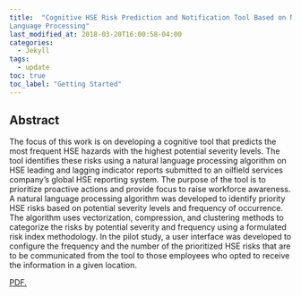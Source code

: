 ```yaml
---
title:  "Cognitive HSE Risk Prediction and Notification Tool Based on Natural
Language Processing"
last_modified_at: 2018-03-20T16:00:58-04:00
categories: 
  - Jekyll
tags:
  - update
toc: true
toc_label: "Getting Started"
---
```


## Abstract
The focus of this work is on developing a cognitive tool that predicts the most frequent HSE hazards with
the highest potential severity levels. The tool identifies these risks using a natural language processing
algorithm on HSE leading and lagging indicator reports submitted to an oilfield services company’s global
HSE reporting system. The purpose of the tool is to prioritize proactive actions and provide focus to raise
workforce awareness.
A natural language processing algorithm was developed to identify priority HSE risks based on
potential severity levels and frequency of occurrence. The algorithm uses vectorization, compression, and
clustering methods to categorize the risks by potential severity and frequency using a formulated risk index
methodology. In the pilot study, a user interface was developed to configure the frequency and the number
of the prioritized HSE risks that are to be communicated from the tool to those employees who opted to
receive the information in a given location.

<a href="../_attachments/spe-205877-ms.pdf" target="_blank">PDF.</a>
